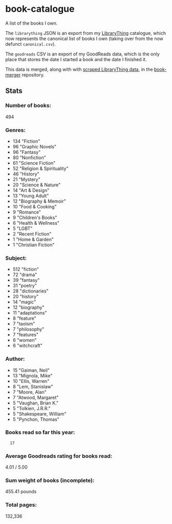 book-catalogue
==============

A list of the books I own.

The `librarything` JSON is an export from my [LibraryThing](https://www.librarything.com/catalog/tripofmice) catalogue, which now represents the canonical list of books I own (taking over from the now defunct `canonical.csv`).

The `goodreads` CSV is an export of my GoodReads data, which is the only place that stores the date I started a book and the date I finished it.

This data is merged, along with with [scraped LibraryThing data](https://github.com/mouse-reeve/book-scraper), in the [book-merger](https://github.com/mouse-reeve/book-merger) repository.

## Stats
### Number of books:
494

### Genres:
- 134 "Fiction"
- 96 "Graphic Novels"
- 96 "Fantasy"
- 80 "Nonfiction"
- 61 "Science Fiction"
- 52 "Religion & Spirituality"
- 46 "History"
- 21 "Mystery"
- 20 "Science & Nature"
- 14 "Art & Design"
- 13 "Young Adult"
- 12 "Biography & Memoir"
- 10 "Food & Cooking"
- 9 "Romance"
- 9 "Children's Books"
- 6 "Health & Wellness"
- 5 "LGBT"
- 2 "Recent Fiction"
- 1 "Home & Garden"
- 1 "Christian Fiction"

### Subject:
- 512     "fiction"
- 72     "drama"
- 39     "fantasy"
- 31     "poetry"
- 28     "dictionaries"
- 20     "history"
- 14     "magic"
- 12     "biography"
- 11     "adaptations"
- 8     "feature"
- 7     "taoism"
- 7     "philosophy"
- 7     "features"
- 6     "women"
- 6     "witchcraft"

### Author:
- 15 "Gaiman, Neil"
- 13 "Mignola, Mike"
- 10 "Ellis, Warren"
- 8 "Lem, Stanislaw"
- 7 "Moore, Alan"
- 7 "Atwood, Margaret"
- 5 "Vaughan, Brian K."
- 5 "Tolkien, J.R.R."
- 5 "Shakespeare, William"
- 5 "Pynchon, Thomas"

### Books read so far this year:
      17


### Average Goodreads rating for books read:
4.01 / 5.00

### Sum weight of books (incomplete):
455.41 pounds

### Total pages:
132,336

